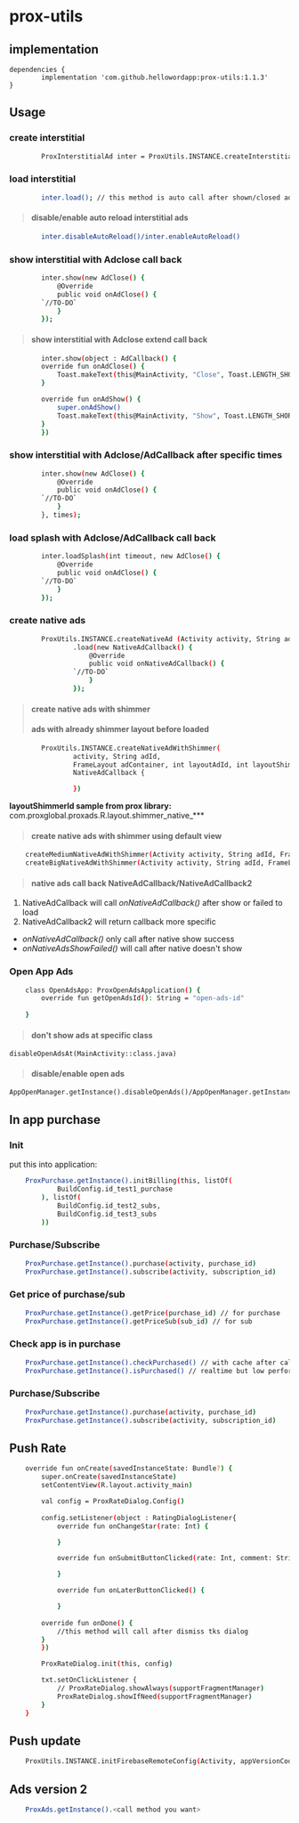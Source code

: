 # prox-utils

## implementation
```
dependencies {
        implementation 'com.github.hellowordapp:prox-utils:1.1.3'
}
```

## Usage

### create interstitial
```sh
        ProxInterstitialAd inter = ProxUtils.INSTANCE.createInterstitialAd (Activity activity, String adId);
```

### load interstitial 
```sh
        inter.load(); // this method is auto call after shown/closed ads 
```
> #### disable/enable auto reload interstitial ads
```sh
        inter.disableAutoReload()/inter.enableAutoReload()
```

### show interstitial with Adclose call back
```sh
        inter.show(new AdClose() {
            @Override
            public void onAdClose() {
		`//TO-DO`
            }
        });

```
> #### show interstitial with Adclose extend call back
```sh
        inter.show(object : AdCallback() {
		override fun onAdClose() {
		    Toast.makeText(this@MainActivity, "Close", Toast.LENGTH_SHORT).show()
		}

		override fun onAdShow() {
		    super.onAdShow()
		    Toast.makeText(this@MainActivity, "Show", Toast.LENGTH_SHORT).show()
		}
        })

```

### show interstitial with Adclose/AdCallback after specific times
```sh
        inter.show(new AdClose() {
            @Override
            public void onAdClose() {
		`//TO-DO`
            }
        }, times);

```

### load splash with Adclose/AdCallback call back
```sh
        inter.loadSplash(int timeout, new AdClose() {
            @Override
            public void onAdClose() {
		`//TO-DO`
            }
        });

```

### create native ads
```sh 
        ProxUtils.INSTANCE.createNativeAd (Activity activity, String adId, FrameLayout adContainer, int layoutAdId);
                .load(new NativeAdCallback() {
                    @Override
                    public void onNativeAdCallback() {
		    	`//TO-DO`
                    }
                });
```

> #### create native ads with shimmer
> #### ads with already shimmer layout before loaded
```sh
        ProxUtils.INSTANCE.createNativeAdWithShimmer(
                activity, String adId,
                FrameLayout adContainer, int layoutAdId, int layoutShimmerId).load(
                NativeAdCallback {

                })
```
**layoutShimmerId sample from prox library:** com.proxglobal.proxads.R.layout.shimmer_native_***
>#### create native ads with shimmer using default view 
```sh
	createMediumNativeAdWithShimmer(Activity activity, String adId, FrameLayout adContainer)
	createBigNativeAdWithShimmer(Activity activity, String adId, FrameLayout adContainer)
```

> #### native ads call back **NativeAdCallback/NativeAdCallback2**
1. NativeAdCallback will call *onNativeAdCallback()* after show or failed to load 
2. NativeAdCallback2 will return callback more specific
 - *onNativeAdCallback()* only call after native show success
 - *onNativeAdsShowFailed()* will call after native doesn't show 

### Open App Ads
```sh
    class OpenAdsApp: ProxOpenAdsApplication() {
        override fun getOpenAdsId(): String = "open-ads-id"
        
    }
```

> #### don't show ads at specific class
	disableOpenAdsAt(MainActivity::class.java)
> #### disable/enable open ads 
	AppOpenManager.getInstance().disableOpenAds()/AppOpenManager.getInstance().enableOpenAds()

## In app purchase
### Init
put this into application:
```sh
	ProxPurchase.getInstance().initBilling(this, listOf(
			BuildConfig.id_test1_purchase
		), listOf(
			BuildConfig.id_test2_subs,
			BuildConfig.id_test3_subs
		))
```
### Purchase/Subscribe
```sh
	ProxPurchase.getInstance().purchase(activity, purchase_id)
	ProxPurchase.getInstance().subscribe(activity, subscription_id)
```

### Get price of purchase/sub
```sh
	ProxPurchase.getInstance().getPrice(purchase_id) // for purchase
	ProxPurchase.getInstance().getPriceSub(sub_id) // for sub
```

### Check app is in purchase
```sh
	ProxPurchase.getInstance().checkPurchased() // with cache after call ProxPurchase.getInstance().syncPurchaseState()
	ProxPurchase.getInstance().isPurchased() // realtime but low performance
```

### Purchase/Subscribe
```sh
	ProxPurchase.getInstance().purchase(activity, purchase_id)
	ProxPurchase.getInstance().subscribe(activity, subscription_id)
```

## Push Rate

```sh
    override fun onCreate(savedInstanceState: Bundle?) {
        super.onCreate(savedInstanceState)
        setContentView(R.layout.activity_main)

        val config = ProxRateDialog.Config()
        
        config.setListener(object : RatingDialogListener{
            override fun onChangeStar(rate: Int) {

            }

            override fun onSubmitButtonClicked(rate: Int, comment: String?) {

            }

            override fun onLaterButtonClicked() {

            }
	    
	    override fun onDone() {
	    	//this method will call after dismiss tks dialog
	    }
        })

        ProxRateDialog.init(this, config)

        txt.setOnClickListener {
            // ProxRateDialog.showAlways(supportFragmentManager)
            ProxRateDialog.showIfNeed(supportFragmentManager)
        }
    } 
```

## Push update 
```sh
    ProxUtils.INSTANCE.initFirebaseRemoteConfig(Activity, appVersionCode, iconAppId, appName);
```

## Ads version 2
```sh
    ProxAds.getInstance().<call method you want>
```
